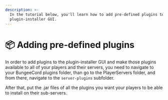 ```yaml
---
description: >-
  In the tutorial below, you'll learn how to add pre-defined plugins to the
  plugin-installer GUI.
---
```


# 📦 Adding pre-defined plugins

In order to add plugins to the plugin-installer GUI and make those plugins available to all of your players and their servers, you need to navigate to your BungeeCord plugins folder, than go to the PlayerServers folder, and from there, navigate to the `server-plugins` subfolder.

After that, put the .jar files of all the plugins you want your players to be able to install on their sub-servers.
